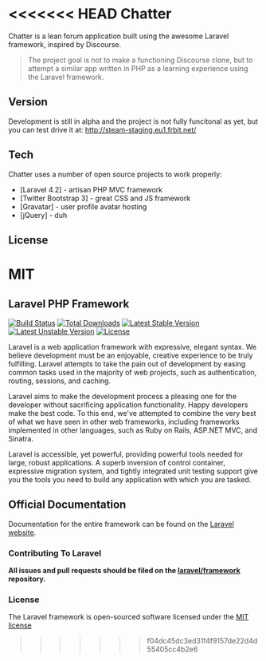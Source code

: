 <<<<<<< HEAD
Chatter
=========

Chatter is a lean forum application built using the awesome Laravel framework, inspired by Discourse.


> The project goal is not to make a functioning Discourse clone, but to attempt a similar app written in PHP as a learning experience using the Laravel framework. 


Version
----

Development is still in alpha and the project is not fully funcitonal as yet, but you can test drive it at: http://steam-staging.eu1.frbit.net/

Tech
-----------

Chatter uses a number of open source projects to work properly:

* [Laravel 4.2] - artisan PHP MVC framework
* [Twitter Bootstrap 3] - great CSS and JS framework
* [Gravatar] - user profile avatar hosting
* [jQuery] - duh 


License
----

MIT
=======
## Laravel PHP Framework

[![Build Status](https://travis-ci.org/laravel/framework.svg)](https://travis-ci.org/laravel/framework)
[![Total Downloads](https://poser.pugx.org/laravel/framework/downloads.svg)](https://packagist.org/packages/laravel/framework)
[![Latest Stable Version](https://poser.pugx.org/laravel/framework/v/stable.svg)](https://packagist.org/packages/laravel/framework)
[![Latest Unstable Version](https://poser.pugx.org/laravel/framework/v/unstable.svg)](https://packagist.org/packages/laravel/framework)
[![License](https://poser.pugx.org/laravel/framework/license.svg)](https://packagist.org/packages/laravel/framework)

Laravel is a web application framework with expressive, elegant syntax. We believe development must be an enjoyable, creative experience to be truly fulfilling. Laravel attempts to take the pain out of development by easing common tasks used in the majority of web projects, such as authentication, routing, sessions, and caching.

Laravel aims to make the development process a pleasing one for the developer without sacrificing application functionality. Happy developers make the best code. To this end, we've attempted to combine the very best of what we have seen in other web frameworks, including frameworks implemented in other languages, such as Ruby on Rails, ASP.NET MVC, and Sinatra.

Laravel is accessible, yet powerful, providing powerful tools needed for large, robust applications. A superb inversion of control container, expressive migration system, and tightly integrated unit testing support give you the tools you need to build any application with which you are tasked.

## Official Documentation

Documentation for the entire framework can be found on the [Laravel website](http://laravel.com/docs).

### Contributing To Laravel

**All issues and pull requests should be filed on the [laravel/framework](http://github.com/laravel/framework) repository.**

### License

The Laravel framework is open-sourced software licensed under the [MIT license](http://opensource.org/licenses/MIT)
>>>>>>> f04dc45dc3ed31f4f9157de22d4d55405cc4b2e6
